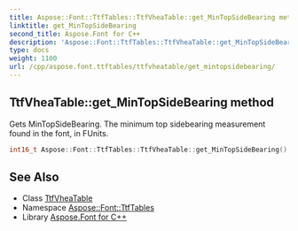 ```yaml
---
title: Aspose::Font::TtfTables::TtfVheaTable::get_MinTopSideBearing method
linktitle: get_MinTopSideBearing
second_title: Aspose.Font for C++
description: 'Aspose::Font::TtfTables::TtfVheaTable::get_MinTopSideBearing method. Gets MinTopSideBearing. The minimum top sidebearing measurement found in the font, in FUnits in C++.'
type: docs
weight: 1100
url: /cpp/aspose.font.ttftables/ttfvheatable/get_mintopsidebearing/
---
```

## TtfVheaTable::get_MinTopSideBearing method


Gets MinTopSideBearing. The minimum top sidebearing measurement found in the font, in FUnits.

```cpp
int16_t Aspose::Font::TtfTables::TtfVheaTable::get_MinTopSideBearing()
```

## See Also

* Class [TtfVheaTable](../)
* Namespace [Aspose::Font::TtfTables](../../)
* Library [Aspose.Font for C++](../../../)
